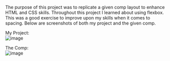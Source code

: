 The purpose of this project was to replicate a given comp layout to enhance HTML and CSS skills. Throughout this project I learned about using flexbox. This was a good exercise to improve upon my skills when it comes to spacing. Below are screenshots of both my project and the given comp.

My Project: <br>
![image](https://user-images.githubusercontent.com/34728115/49878099-11ee4980-fde4-11e8-8aa7-09a48ac05899.png)

The Comp: <br>
![image](https://user-images.githubusercontent.com/34728115/49878114-187cc100-fde4-11e8-9931-a08eaff4edd8.png)
